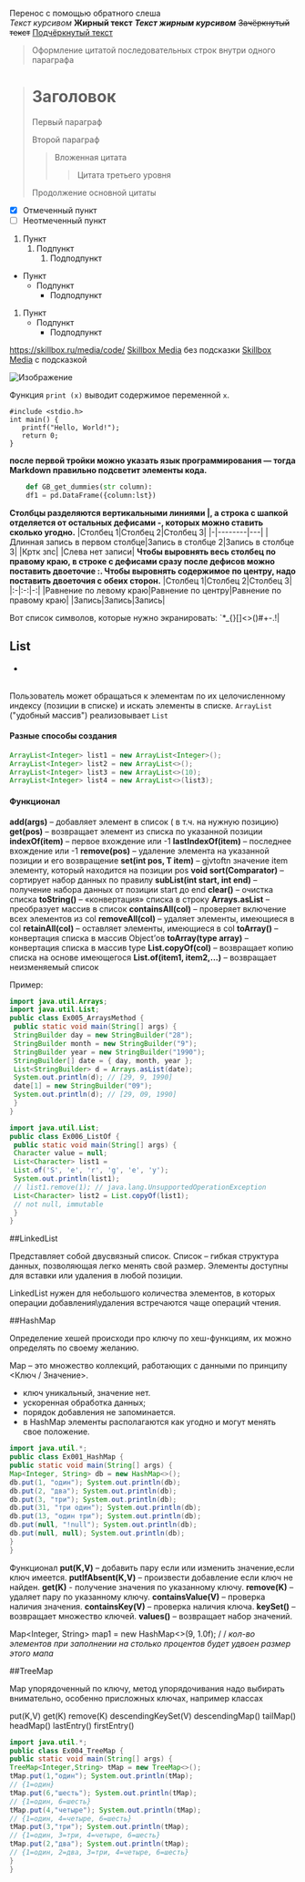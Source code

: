 Перенос с помощью обратного слеша\
*Текст курсивом*
**Жирный текст**
***Текст жирным курсивом***
~~Зачёркнутый текст~~
<u>Подчёркнутый текст</u>

> Оформление цитатой
последовательных строк
внутри одного параграфа

> # Заголовок
> Первый параграф
>
> Второй параграф
>
> > Вложенная цитата
> > > Цитата третьего уровня
>
> Продолжение основной цитаты

- [x] Отмеченный пункт
- [ ] Неотмеченный пункт

1. Пункт
	1. Подпункт
		1. Подподпункт

- Пункт
	- Подпункт
		- Подподпункт


1. Пункт
	- Подпункт
		* Подподпункт


<https://skillbox.ru/media/code/>
[Skillbox Media](https://skillbox.ru/media/) без подсказки
[Skillbox Media](https://skillbox.ru/media/ "Всплывающая подсказка") с подсказкой

![Изображение](https://upload.wikimedia.org/wikipedia/commons/thumb/4/48/Markdown-mark.svg/1920px-Markdown-mark.svg.png "Логотип Markdown")





Функция `print (x)` выводит содержимое переменной ```x```.
```с
#include <stdio.h>
int main() {
   printf("Hello, World!");
   return 0;
}
```
**после первой тройки можно указать язык программирования — тогда Markdown правильно подсветит элементы кода.**

```python
	def GB_get_dummies(str column):
    df1 = pd.DataFrame({column:lst})
```
**Столбцы разделяются вертикальными линиями |, а строка с шапкой отделяется от остальных дефисами -, которых можно ставить сколько угодно.**
|Столбец 1|Столбец 2|Столбец 3|
|-|--------|---|
|Длинная запись в первом столбце|Запись в столбце 2|Запись в столбце 3|
|Кртк зпс| |Слева нет записи|
**Чтобы выровнять весь столбец по правому краю, в строке с дефисами сразу после дефисов можно поставить двоеточие :. Чтобы выровнять содержимое по центру, надо поставить двоеточия с обеих сторон.**
|Столбец 1|Столбец 2|Столбец 3|
|:-|:-:|-:|
|Равнение по левому краю|Равнение по центру|Равнение по правому краю|
|Запись|Запись|Запись|

Вот список символов, которые нужно экранировать: \`\*\_\{\}\[\]\<\>\(\)\#\+\-\.\!\|



## List
-
\
Пользователь может обращаться к элементам по их целочисленному индексу (позиции в списке) и искать элементы в списке.
`ArrayList` ("удобный массив") реализовывает `List`
#### Разные способы создания
```java
ArrayList<Integer> list1 = new ArrayList<Integer>();
ArrayList<Integer> list2 = new ArrayList<>();
ArrayList<Integer> list3 = new ArrayList<>(10);
ArrayList<Integer> list4 = new ArrayList<>(list3);
```
#### Функционал

**add(args)** – добавляет элемент в список ( в т.ч. на нужную позицию)
**get(pos)** – возвращает элемент из списка по указанной позиции
**indexOf(item)** – первое вхождение или -1
**lastIndexOf(item)** – последнее вхождение или -1
**remove(pos)** – удаление элемента на указанной позиции и его возвращение
**set(int pos, T item)** – gjvtoftn значение item элементу, который находится
на позиции pos
**void sort(Comparator)** – сортирует набор данных по правилу
**subList(int start, int end)** – получение набора данных от позиции start до end
**clear()** – очистка списка
**toString()** – «конвертация» списка в строку
**Arrays.asList** – преобразует массив в список
**containsAll(col)** – проверяет включение всех элементов из col
**removeAll(col)** – удаляет элементы, имеющиеся в col
**retainAll(col)** – оставляет элементы, имеющиеся в col
**toArray()** – конвертация списка в массив Object’ов
**toArray(type array)** – конвертация списка в массив type
**List.copyOf(col)** – возвращает копию списка на основе имеющегося
**List.of(item1, item2,...)** – возвращает неизменяемый список

Пример:
```java
import java.util.Arrays;
import java.util.List;
public class Ex005_ArraysMethod {
 public static void main(String[] args) {
 StringBuilder day = new StringBuilder("28");
 StringBuilder month = new StringBuilder("9");
 StringBuilder year = new StringBuilder("1990");
 StringBuilder[] date = { day, month, year };
 List<StringBuilder> d = Arrays.asList(date);
 System.out.println(d); // [29, 9, 1990]
 date[1] = new StringBuilder("09");
 System.out.println(d); // [29, 09, 1990]
 }
}
```
```java
import java.util.List;
public class Ex006_ListOf {
 public static void main(String[] args) {
 Character value = null;
 List<Character> list1 =
 List.of('S', 'e', 'r', 'g', 'e', 'y');
 System.out.println(list1);
 // list1.remove(1); // java.lang.UnsupportedOperationException
 List<Character> list2 = List.copyOf(list1);
 // not null, immutable
 }
}
```


##LinkedList

Представляет собой двусвязный список.
Список – гибкая структура данных, позволяющая легко менять свой
размер. Элементы доступны для вставки или удаления в любой позиции.


LinkedList нужен для небольшого количества
элементов, в которых операции добавления\удаления
встречаются чаще операций чтения.


##HashMap

Определение хешей происходи про ключу по хеш-функциям, их можно определять по своему желанию.

Map – это множество коллекций, работающих с данными
по принципу <Ключ / Значение>. 
- ключ уникальный, значение нет.
- ускоренная обработка данных;
- порядок добавления не запоминается.
- в HashMap элементы располагаются как угодно и могут
менять свое положение.

```java
import java.util.*;
public class Ex001_HashMap {
public static void main(String[] args) {
Map<Integer, String> db = new HashMap<>();
db.put(1, "один"); System.out.println(db);
db.put(2, "два"); System.out.println(db);
db.put(3, "три"); System.out.println(db);
db.put(31, "три один"); System.out.println(db);
db.put(13, "один три"); System.out.println(db);
db.put(null, "!null"); System.out.println(db);
db.put(null, null); System.out.println(db);
}
}
```

Функционал
**put(K,V)** – добавить пару если или изменить значение,если ключ имеется.
**putIfAbsent(K,V)** – произвести добавление если ключ не найден.
**get(K)** - получение значения по указанному ключу.
**remove(K)** – удаляет пару по указанному ключу.
**containsValue(V)** – проверка наличия значения.
**containsKey(V)** – проверка наличия ключа.
**keySet()** – возвращает множество ключей.
**values()** – возвращает набор значений.

Map<Integer, String> map1 = new HashMap<>(9, 1.0f);
                                          /   /
                          *кол-во элементов*   *при заполнении на столько процентов*
                                             *будет удвоен размер этого мапа*


##TreeMap

Map упорядоченный по ключу, метод упорядочивания надо выбирать внимательно, особенно присложных ключах, например классах

put(K,V) get(K) remove(K) descendingKeySet(V)
descendingMap() tailMap() headMap() lastEntry() firstEntry()
```java
import java.util.*;
public class Ex004_TreeMap {
public static void main(String[] args) {
TreeMap<Integer,String> tMap = new TreeMap<>();
tMap.put(1,"один"); System.out.println(tMap);
// {1=один}
tMap.put(6,"шесть"); System.out.println(tMap);
// {1=один, 6=шесть}
tMap.put(4,"четыре"); System.out.println(tMap);
// {1=один, 4=четыре, 6=шесть}
tMap.put(3,"три"); System.out.println(tMap);
// {1=один, 3=три, 4=четыре, 6=шесть}
tMap.put(2,"два"); System.out.println(tMap);
// {1=один, 2=два, 3=три, 4=четыре, 6=шесть}
}
}
```



